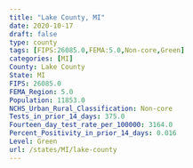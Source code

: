 ```yaml
---
title: "Lake County, MI"
date: 2020-10-17
draft: false
type: county
tags: [FIPS:26085.0,FEMA:5.0,Non-core,Green]
categories: [MI]
County: Lake County
State: MI
FIPS: 26085.0
FEMA_Region: 5.0
Population: 11853.0
NCHS_Urban_Rural_Classification: Non-core
Tests_in_prior_14_days: 375.0
Fourteen_day_test_rate_per_100000: 3164.0
Percent_Positivity_in_prior_14_days: 0.016
Level: Green
url: /states/MI/lake-county
---
```




